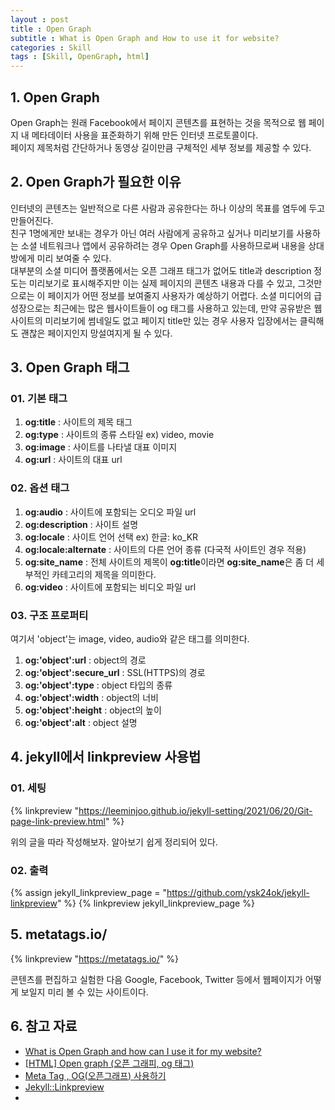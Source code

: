 ```yaml
---
layout : post
title : Open Graph
subtitle : What is Open Graph and How to use it for website?
categories : Skill
tags : [Skill, OpenGraph, html]
---
```


## 1. Open Graph
Open Graph는 원래 Facebook에서 페이지 콘텐츠를 표현하는 것을 목적으로 웹 페이지 내 메타데이터 사용을 표준화하기 위해 만든 인터넷 프로토콜이다.<br>페이지 제목처럼 간단하거나 동영상 길이만큼 구체적인 세부 정보를 제공할 수 있다.<br>

## 2. Open Graph가 필요한 이유
인터넷의 콘텐츠는 일반적으로 다른 사람과 공유한다는 하나 이상의 목표를 염두에 두고 만들어진다.<br>친구 1명에게만 보내는 경우가 아닌 여러 사람에게 공유하고 싶거나 미리보기를 사용하는 소셜 네트워크나 앱에서 공유하려는 경우 Open Graph를 사용하므로써 내용을 상대방에게 미리 보여줄 수 있다.<br>대부분의 소셜 미디어 플랫폼에서는 오픈 그래프 태그가 없어도 title과 description 정도는 미리보기로 표시해주지만 이는 실제 페이지의 콘텐츠 내용과 다를 수 있고, 그것만으로는 이 페이지가 어떤 정보를 보여줄지 사용자가 예상하기 어렵다. 소셜 미디어의 급성장으로는 최근에는 많은 웹사이트들이 og 태그를 사용하고 있는데, 만약 공유받은 웹사이트의 미리보기에 썸네일도 없고 페이지 title만 있는 경우 사용자 입장에서는 클릭해도 괜찮은 페이지인지 망설여지게 될 수 있다.<br>

## 3. Open Graph 태그

### 01. 기본 태그
1. <b>og:title</b> : 사이트의 제목 태그
2. <b>og:type</b> :  사이트의 종류 스타일 ex) video, movie
3. <b>og:image</b> : 사이트를 나타낼 대표 이미지
4. <b>og:url</b> : 사이트의 대표 url

### 02. 옵션 태그
1. <b>og:audio</b> : 사이트에 포함되는 오디오 파일 url
2. <b>og:description</b> : 사이트 설명
3. <b>og:locale</b> : 사이트 언어 선택 ex) 한글: ko_KR
4. <b>og:locale:alternate</b> : 사이트의 다른 언어 종류 (다국적 사이트인 경우 적용)
5. <b>og:site_name</b> : 전체 사이트의 제목이 <b>og:title</b>이라면 <b>og:site_name</b>은 좀 더 세부적인 카테고리의 제목을 의미한다.
6. <b>og:video</b> : 사이트에 포함되는 비디오 파일 url

### 03. 구조 프로퍼티
여기서 'object'는 image, video, audio와 같은 태그를 의미한다.<br/>
1. <b>og:'object':url</b> : object의 경로
2. <b>og:'object':secure_url</b> : SSL(HTTPS)의 경로
3. <b>og:'object':type</b> : object 타입의 종류
4. <b>og:'object':width</b> : object의 너비
5. <b>og:'object':height</b> : object의 높이
6. <b>og:'object':alt</b> : object 설명
   
## 4. jekyll에서 linkpreview 사용법

### 01. 세팅

{% linkpreview "https://leeminjoo.github.io/jekyll-setting/2021/06/20/Git-page-link-preview.html" %}

위의 글을 따라 작성해보자. 알아보기 쉽게 정리되어 있다.

### 02. 출력

{% assign jekyll_linkpreview_page = "https://github.com/ysk24ok/jekyll-linkpreview" %}
{% linkpreview jekyll_linkpreview_page %}

## 5. metatags.io/

{% linkpreview "https://metatags.io/" %}

콘텐츠를 편집하고 실험한 다음 Google, Facebook, Twitter 등에서 웹페이지가 어떻게 보일지 미리 볼 수 있는 사이트이다.<br>

## 6. 참고 자료
- [What is Open Graph and how can I use it for my website?](https://www.freecodecamp.org/news/what-is-open-graph-and-how-can-i-use-it-for-my-website/)
- [[HTML] Open graph  (오픈 그래피, og 태그)](https://nowonbun.tistory.com/517)
- [Meta Tag , OG(오픈그래프) 사용하기](https://velog.io/@byeol4001/Meta-Tag-OG%EC%98%A4%ED%94%88%EA%B7%B8%EB%9E%98%ED%94%84-%EC%82%AC%EC%9A%A9%ED%95%98%EA%B8%B0)
- [Jekyll::Linkpreview](https://github.com/ysk24ok/jekyll-linkpreview)
- []()